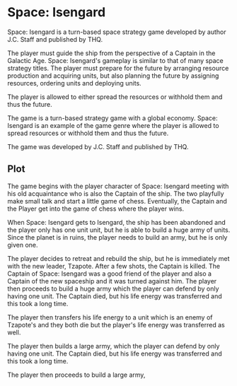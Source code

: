 # Space: Isengard

Space: Isengard is a turn-based space strategy game developed by author J.C. Staff and published by THQ.

The player must guide the ship from the perspective of a Captain in the Galactic Age. Space: Isengard's gameplay is similar to that of many space strategy titles. The player must prepare for the future by arranging resource production and acquiring units, but also planning the future by assigning resources, ordering units and deploying units.

The player is allowed to either spread the resources or withhold them and thus the future.

The game is a turn-based strategy game with a global economy. Space: Isengard is an example of the game genre where the player is allowed to spread resources or withhold them and thus the future.

The game was developed by J.C. Staff and published by THQ.

## Plot

The game begins with the player character of Space: Isengard meeting with his old acquaintance who is also the Captain of the ship. The two playfully make small talk and start a little game of chess. Eventually, the Captain and the Player get into the game of chess where the player wins.

When Space: Isengard gets to Isengard, the ship has been abandoned and the player only has one unit unit, but he is able to build a huge army of units. Since the planet is in ruins, the player needs to build an army, but he is only given one.

The player decides to retreat and rebuild the ship, but he is immediately met with the new leader, Tzapote. After a few shots, the Captain is killed. The Captain of Space: Isengard was a good friend of the player and also a Captain of the new spaceship and it was turned against him. The player then proceeds to build a huge army which the player can defend by only having one unit. The Captain died, but his life energy was transferred and this took a long time.

The player then transfers his life energy to a unit which is an enemy of Tzapote's and they both die but the player's life energy was transferred as well.

The player then builds a large army, which the player can defend by only having one unit. The Captain died, but his life energy was transferred and this took a long time.

The player then proceeds to build a large army,